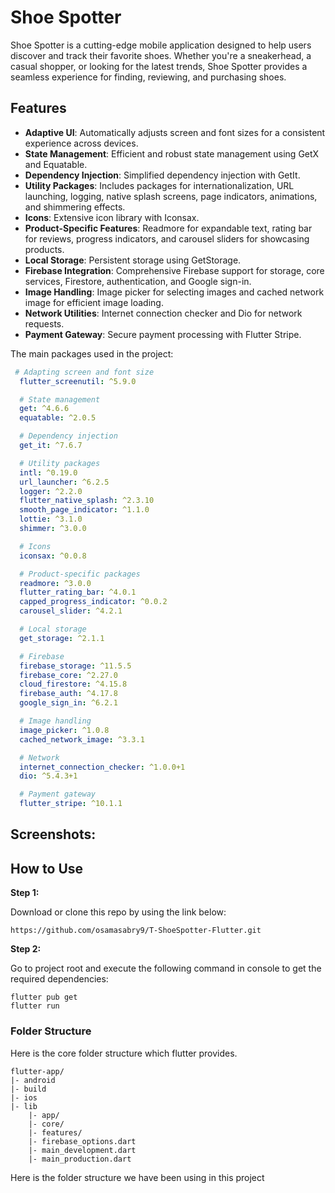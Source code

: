 # Shoe Spotter

Shoe Spotter is a cutting-edge mobile application designed to help users discover and track their favorite shoes. Whether you're a sneakerhead, a casual shopper, or looking for the latest trends, Shoe Spotter provides a seamless experience for finding, reviewing, and purchasing shoes.

## Features

- **Adaptive UI**: Automatically adjusts screen and font sizes for a consistent experience across devices.
- **State Management**: Efficient and robust state management using GetX and Equatable.
- **Dependency Injection**: Simplified dependency injection with GetIt.
- **Utility Packages**: Includes packages for internationalization, URL launching, logging, native splash screens, page indicators, animations, and shimmering effects.
- **Icons**: Extensive icon library with Iconsax.
- **Product-Specific Features**: Readmore for expandable text, rating bar for reviews, progress indicators, and carousel sliders for showcasing products.
- **Local Storage**: Persistent storage using GetStorage.
- **Firebase Integration**: Comprehensive Firebase support for storage, core services, Firestore, authentication, and Google sign-in.
- **Image Handling**: Image picker for selecting images and cached network image for efficient image loading.
- **Network Utilities**: Internet connection checker and Dio for network requests.
- **Payment Gateway**: Secure payment processing with Flutter Stripe.

The main packages used in the project:

```yaml
 # Adapting screen and font size
  flutter_screenutil: ^5.9.0

  # State management
  get: ^4.6.6
  equatable: ^2.0.5

  # Dependency injection
  get_it: ^7.6.7

  # Utility packages
  intl: ^0.19.0
  url_launcher: ^6.2.5
  logger: ^2.2.0
  flutter_native_splash: ^2.3.10
  smooth_page_indicator: ^1.1.0
  lottie: ^3.1.0
  shimmer: ^3.0.0

  # Icons
  iconsax: ^0.0.8

  # Product-specific packages
  readmore: ^3.0.0
  flutter_rating_bar: ^4.0.1
  capped_progress_indicator: ^0.0.2
  carousel_slider: ^4.2.1

  # Local storage
  get_storage: ^2.1.1

  # Firebase
  firebase_storage: ^11.5.5
  firebase_core: ^2.27.0
  cloud_firestore: ^4.15.8
  firebase_auth: ^4.17.8
  google_sign_in: ^6.2.1

  # Image handling
  image_picker: ^1.0.8
  cached_network_image: ^3.3.1

  # Network
  internet_connection_checker: ^1.0.0+1
  dio: ^5.4.3+1

  # Payment gateway
  flutter_stripe: ^10.1.1
```



## Screenshots:


## How to Use

**Step 1:**

Download or clone this repo by using the link below:

```
https://github.com/osamasabry9/T-ShoeSpotter-Flutter.git
```

**Step 2:**

Go to project root and execute the following command in console to get the required dependencies:

```
flutter pub get
flutter run
```

### Folder Structure

Here is the core folder structure which flutter provides.

```
flutter-app/
|- android
|- build
|- ios
|- lib
    |- app/
    |- core/
    |- features/
    |- firebase_options.dart
    |- main_development.dart
    |- main_production.dart
```

Here is the folder structure we have been using in this project